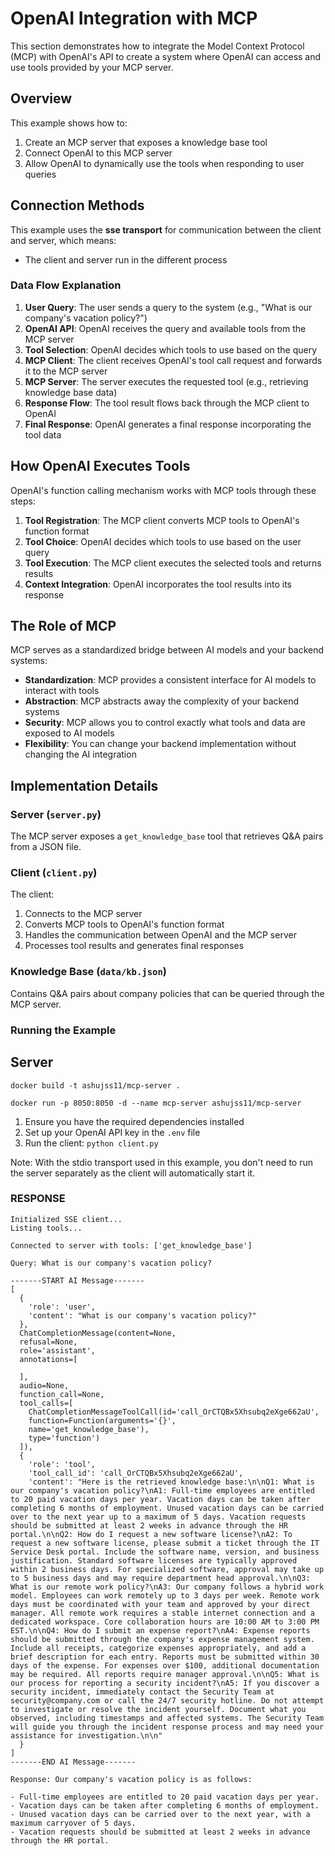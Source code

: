 # OpenAI Integration with MCP

This section demonstrates how to integrate the Model Context Protocol (MCP) with OpenAI's API to create a system where OpenAI can access and use tools provided by your MCP server.

## Overview

This example shows how to:

1. Create an MCP server that exposes a knowledge base tool
2. Connect OpenAI to this MCP server
3. Allow OpenAI to dynamically use the tools when responding to user queries

## Connection Methods

This example uses the **sse transport** for communication between the client and server, which means:

- The client and server run in the different process

### Data Flow Explanation

1. **User Query**: The user sends a query to the system (e.g., "What is our company's vacation policy?")
2. **OpenAI API**: OpenAI receives the query and available tools from the MCP server
3. **Tool Selection**: OpenAI decides which tools to use based on the query
4. **MCP Client**: The client receives OpenAI's tool call request and forwards it to the MCP server
5. **MCP Server**: The server executes the requested tool (e.g., retrieving knowledge base data)
6. **Response Flow**: The tool result flows back through the MCP client to OpenAI
7. **Final Response**: OpenAI generates a final response incorporating the tool data

## How OpenAI Executes Tools

OpenAI's function calling mechanism works with MCP tools through these steps:

1. **Tool Registration**: The MCP client converts MCP tools to OpenAI's function format
2. **Tool Choice**: OpenAI decides which tools to use based on the user query
3. **Tool Execution**: The MCP client executes the selected tools and returns results
4. **Context Integration**: OpenAI incorporates the tool results into its response

## The Role of MCP

MCP serves as a standardized bridge between AI models and your backend systems:

- **Standardization**: MCP provides a consistent interface for AI models to interact with tools
- **Abstraction**: MCP abstracts away the complexity of your backend systems
- **Security**: MCP allows you to control exactly what tools and data are exposed to AI models
- **Flexibility**: You can change your backend implementation without changing the AI integration

## Implementation Details

### Server (`server.py`)

The MCP server exposes a `get_knowledge_base` tool that retrieves Q&A pairs from a JSON file.

### Client (`client.py`)

The client:

1. Connects to the MCP server
2. Converts MCP tools to OpenAI's function format
3. Handles the communication between OpenAI and the MCP server
4. Processes tool results and generates final responses

### Knowledge Base (`data/kb.json`)

Contains Q&A pairs about company policies that can be queried through the MCP server.

### Running the Example

## Server
`docker build -t ashujss11/mcp-server .`

`docker run -p 8050:8050 -d --name mcp-server ashujss11/mcp-server`

1. Ensure you have the required dependencies installed
2. Set up your OpenAI API key in the `.env` file
3. Run the client: `python client.py`

Note: With the stdio transport used in this example, you don't need to run the server separately as the client will automatically start it.



### RESPONSE
```
Initialized SSE client...
Listing tools...

Connected to server with tools: ['get_knowledge_base']

Query: What is our company's vacation policy?

-------START AI Message-------
[
  {
    'role': 'user',
    'content': "What is our company's vacation policy?"
  },
  ChatCompletionMessage(content=None,
  refusal=None,
  role='assistant',
  annotations=[
    
  ],
  audio=None,
  function_call=None,
  tool_calls=[
    ChatCompletionMessageToolCall(id='call_OrCTQBx5Xhsubq2eXge662aU',
    function=Function(arguments='{}',
    name='get_knowledge_base'),
    type='function')
  ]),
  {
    'role': 'tool',
    'tool_call_id': 'call_OrCTQBx5Xhsubq2eXge662aU',
    'content': "Here is the retrieved knowledge base:\n\nQ1: What is our company's vacation policy?\nA1: Full-time employees are entitled to 20 paid vacation days per year. Vacation days can be taken after completing 6 months of employment. Unused vacation days can be carried over to the next year up to a maximum of 5 days. Vacation requests should be submitted at least 2 weeks in advance through the HR portal.\n\nQ2: How do I request a new software license?\nA2: To request a new software license, please submit a ticket through the IT Service Desk portal. Include the software name, version, and business justification. Standard software licenses are typically approved within 2 business days. For specialized software, approval may take up to 5 business days and may require department head approval.\n\nQ3: What is our remote work policy?\nA3: Our company follows a hybrid work model. Employees can work remotely up to 3 days per week. Remote work days must be coordinated with your team and approved by your direct manager. All remote work requires a stable internet connection and a dedicated workspace. Core collaboration hours are 10:00 AM to 3:00 PM EST.\n\nQ4: How do I submit an expense report?\nA4: Expense reports should be submitted through the company's expense management system. Include all receipts, categorize expenses appropriately, and add a brief description for each entry. Reports must be submitted within 30 days of the expense. For expenses over $100, additional documentation may be required. All reports require manager approval.\n\nQ5: What is our process for reporting a security incident?\nA5: If you discover a security incident, immediately contact the Security Team at security@company.com or call the 24/7 security hotline. Do not attempt to investigate or resolve the incident yourself. Document what you observed, including timestamps and affected systems. The Security Team will guide you through the incident response process and may need your assistance for investigation.\n\n"
  }
]
-------END AI Message-------

Response: Our company's vacation policy is as follows:

- Full-time employees are entitled to 20 paid vacation days per year.
- Vacation days can be taken after completing 6 months of employment.
- Unused vacation days can be carried over to the next year, with a maximum carryover of 5 days.
- Vacation requests should be submitted at least 2 weeks in advance through the HR portal.
```